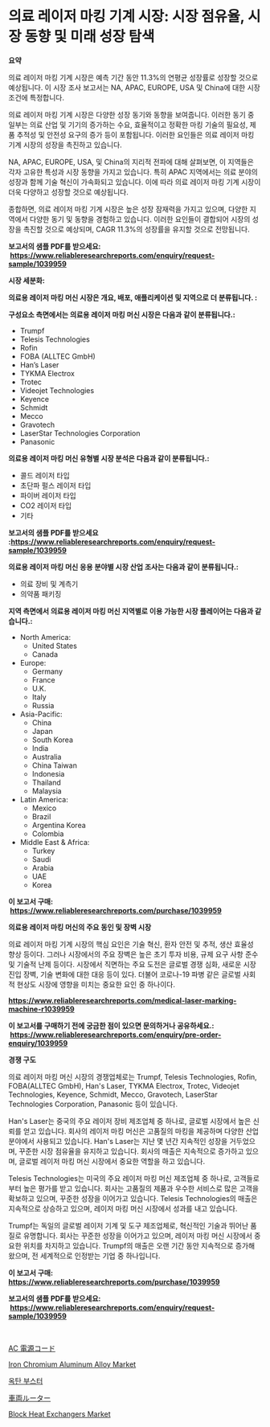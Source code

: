 <p><h1>의료 레이저 마킹 기계 시장: 시장 점유율, 시장 동향 및 미래 성장 탐색</h1></p><p><strong>요약</strong></p>
<p><p>의료 레이저 마킹 기계 시장은 예측 기간 동안 11.3%의 연평균 성장률로 성장할 것으로 예상됩니다. 이 시장 조사 보고서는 NA, APAC, EUROPE, USA 및 China에 대한 시장 조건에 특정합니다. </p><p>의료 레이저 마킹 기계 시장은 다양한 성장 동기와 동향을 보여줍니다. 이러한 동기 중 일부는 의료 산업 및 기기의 증가하는 수요, 효율적이고 정확한 마킹 기술의 필요성, 제품 추적성 및 안전성 요구의 증가 등이 포함됩니다. 이러한 요인들은 의료 레이저 마킹 기계 시장의 성장을 촉진하고 있습니다.</p><p>NA, APAC, EUROPE, USA, 및 China의 지리적 전파에 대해 살펴보면, 이 지역들은 각자 고유한 특성과 시장 동향을 가지고 있습니다. 특히 APAC 지역에서는 의료 분야의 성장과 함께 기술 혁신이 가속화되고 있습니다. 이에 따라 의료 레이저 마킹 기계 시장이 더욱 다양하고 성장할 것으로 예상됩니다.</p><p>종합하면, 의료 레이저 마킹 기계 시장은 높은 성장 잠재력을 가지고 있으며, 다양한 지역에서 다양한 동기 및 동향을 경험하고 있습니다. 이러한 요인들이 결합되어 시장의 성장을 촉진할 것으로 예상되며, CAGR 11.3%의 성장률을 유지할 것으로 전망됩니다.</p></p>
<p><strong>보고서의 샘플 PDF를 받으세요: &nbsp;<a href="https://www.reliableresearchreports.com/enquiry/request-sample/1039959">https://www.reliableresearchreports.com/enquiry/request-sample/1039959</a></strong></p>
<p><strong>시장 세분화:</strong></p>
<p><strong> 의료용 레이저 마킹 머신 시장은 개요, 배포, 애플리케이션 및 지역으로 더 분류됩니다. :</strong></p>
<p><strong>구성요소 측면에서는 의료용 레이저 마킹 머신 시장은 다음과 같이 분류됩니다.:</strong></p>
<p><ul><li>Trumpf</li><li>Telesis Technologies</li><li>Rofin</li><li>FOBA (ALLTEC GmbH)</li><li>Han’s Laser</li><li>TYKMA Electrox</li><li>Trotec</li><li>Videojet Technologies</li><li>Keyence</li><li>Schmidt</li><li>Mecco</li><li>Gravotech</li><li>LaserStar Technologies Corporation</li><li>Panasonic</li></ul></p>
<p><strong> 의료용 레이저 마킹 머신 유형별 시장 분석은 다음과 같이 분류됩니다.:</strong></p>
<p><ul><li>콜드 레이저 타입</li><li>초단파 펄스 레이저 타입</li><li>파이버 레이저 타입</li><li>CO2 레이저 타입</li><li>기타</li></ul></p>
<p><strong>보고서의 샘플 PDF를 받으세요 :<a href="https://www.reliableresearchreports.com/enquiry/request-sample/1039959">https://www.reliableresearchreports.com/enquiry/request-sample/1039959</a></strong></p>
<p><strong> 의료용 레이저 마킹 머신 응용 분야별 시장 산업 조사는 다음과 같이 분류됩니다.:</strong></p>
<p><ul><li>의료 장비 및 계측기</li><li>의약품 패키징</li></ul></p>
<p><strong>지역 측면에서 의료용 레이저 마킹 머신 지역별로 이용 가능한 시장 플레이어는 다음과 같습니다.:</strong></p>
<p><ul>
    <li>
        North America:
        <ul>
            <li>United States</li>
            <li>Canada</li>
        </ul>
    </li>
    <li>
        Europe:
        <ul>
            <li>Germany</li>
            <li>France</li>
            <li>U.K.</li>
            <li>Italy</li>
            <li>Russia</li>
        </ul>
    </li>
    <li>
        Asia-Pacific:
        <ul>
            <li>China</li>
            <li>Japan</li>
            <li>South Korea</li>
            <li>India</li>
            <li>Australia</li>
            <li>China Taiwan</li>
            <li>Indonesia</li>
            <li>Thailand</li>
            <li>Malaysia</li>
        </ul>
    </li>
    <li>
        Latin America:
        <ul>
            <li>Mexico</li>
            <li>Brazil</li>
            <li>Argentina Korea</li>
            <li>Colombia</li>
        </ul>
    </li>
    <li>
        Middle East & Africa:
        <ul>
            <li>Turkey</li>
            <li>Saudi</li>
            <li>Arabia</li>
            <li>UAE</li>
            <li>Korea</li>
        </ul>
    </li>
    </ul></p>
<p><strong>이 보고서 구매: &nbsp;<a href="https://www.reliableresearchreports.com/purchase/1039959">https://www.reliableresearchreports.com/purchase/1039959</a></strong></p>
<p><strong>의료용 레이저 마킹 머신의 주요 동인 및 장벽 시장</strong></p>
<p><p>의료 레이저 마킹 기계 시장의 핵심 요인은 기술 혁신, 환자 안전 및 추적, 생산 효율성 향상 등이다. 그러나 시장에서의 주요 장벽은 높은 초기 투자 비용, 규제 요구 사항 준수 및 기술적 난제 등이다. 시장에서 직면하는 주요 도전은 글로벌 경쟁 심화, 새로운 시장 진입 장벽, 기술 변화에 대한 대응 등이 있다. 더불어 코로나-19 파병 같은 글로벌 사회적 현상도 시장에 영향을 미치는 중요한 요인 중 하나이다.</p></p>
<p><strong><a href="https://www.reliableresearchreports.com/medical-laser-marking-machine-r1039959">https://www.reliableresearchreports.com/medical-laser-marking-machine-r1039959</a></strong></p>
<p><strong>이 보고서를 구매하기 전에 궁금한 점이 있으면 문의하거나 공유하세요.: &nbsp;<a href="https://www.reliableresearchreports.com/enquiry/pre-order-enquiry/1039959">https://www.reliableresearchreports.com/enquiry/pre-order-enquiry/1039959</a></strong></p>
<p><strong>경쟁 구도</strong></p>
<p><p>의료 레이저 마킹 머신 시장의 경쟁업체로는 Trumpf, Telesis Technologies, Rofin, FOBA(ALLTEC GmbH), Han's Laser, TYKMA Electrox, Trotec, Videojet Technologies, Keyence, Schmidt, Mecco, Gravotech, LaserStar Technologies Corporation, Panasonic 등이 있습니다.</p><p>Han's Laser는 중국의 주요 레이저 장비 제조업체 중 하나로, 글로벌 시장에서 높은 신뢰를 얻고 있습니다. 회사의 레이저 마킹 머신은 고품질의 마킹을 제공하며 다양한 산업 분야에서 사용되고 있습니다. Han's Laser는 지난 몇 년간 지속적인 성장을 거두었으며, 꾸준한 시장 점유율을 유지하고 있습니다. 회사의 매출은 지속적으로 증가하고 있으며, 글로벌 레이저 마킹 머신 시장에서 중요한 역할을 하고 있습니다.</p><p>Telesis Technologies는 미국의 주요 레이저 마킹 머신 제조업체 중 하나로, 고객들로부터 높은 평가를 받고 있습니다. 회사는 고품질의 제품과 우수한 서비스로 많은 고객을 확보하고 있으며, 꾸준한 성장을 이어가고 있습니다. Telesis Technologies의 매출은 지속적으로 상승하고 있으며, 레이저 마킹 머신 시장에서 성과를 내고 있습니다.</p><p>Trumpf는 독일의 글로벌 레이저 기계 및 도구 제조업체로, 혁신적인 기술과 뛰어난 품질로 유명합니다. 회사는 꾸준한 성장을 이어가고 있으며, 레이저 마킹 머신 시장에서 중요한 위치를 차지하고 있습니다. Trumpf의 매출은 오랜 기간 동안 지속적으로 증가해 왔으며, 전 세계적으로 인정받는 기업 중 하나입니다.</p></p>
<p><strong>이 보고서 구매: &nbsp; <a href="https://www.reliableresearchreports.com/purchase/1039959">https://www.reliableresearchreports.com/purchase/1039959</a></strong></p>
<p><strong>보고서의 샘플 PDF를 받으세요: &nbsp;<a href="https://www.reliableresearchreports.com/enquiry/request-sample/1039959">https://www.reliableresearchreports.com/enquiry/request-sample/1039959</a></strong><strong></strong></p>
<p>&nbsp;</p>
<p><p><a href="https://medium.com/@magalirtiz2005/ac%E9%9B%BB%E6%BA%90%E3%82%B3%E3%83%BC%E3%83%89%E3%81%AE%E5%B8%82%E5%A0%B4-2031%E5%B9%B4%E3%81%BE%E3%81%A7%E3%81%AE%E5%8B%95%E5%90%91-%E4%BA%88%E6%B8%AC-%E7%AB%B6%E4%BA%89%E5%88%86%E6%9E%90-18c578a9e490">AC 電源コード</a></p><p><a href="https://www.linkedin.com/pulse/iron-chromium-aluminum-alloy-market-research-report-forecasted-vnghf?trackingId=p4pl%2F1mYvNxOUMh2JmDrmw%3D%3D">Iron Chromium Aluminum Alloy Market</a></p><p><a href="https://github.com/CorEmtymerich56566/Market-Research-Report-List-1/blob/main/270826117462.md">옥탄 부스터</a></p><p><a href="https://medium.com/@zulu.dawn/%E8%BB%8A%E4%B8%A1%E3%83%AB%E3%83%BC%E3%82%BF%E3%83%BC%E5%B8%82%E5%A0%B4%E3%83%A1%E3%83%88%E3%83%AA%E3%82%AF%E3%82%B9%E3%81%AE%E3%83%87%E3%82%B3%E3%83%BC%E3%83%89-%E5%B8%82%E5%A0%B4%E3%82%B7%E3%82%A7%E3%82%A2-%E3%83%88%E3%83%AC%E3%83%B3%E3%83%89-%E3%81%8A%E3%82%88%E3%81%B3%E6%88%90%E9%95%B7%E3%83%91%E3%82%BF%E3%83%BC%E3%83%B3-4205257b12b0">車両ルーター</a></p><p><a href="https://issuu.com/reportprime-2/docs/block-heat-exchangers-market-size-2030.pptx">Block Heat Exchangers Market</a></p></p>